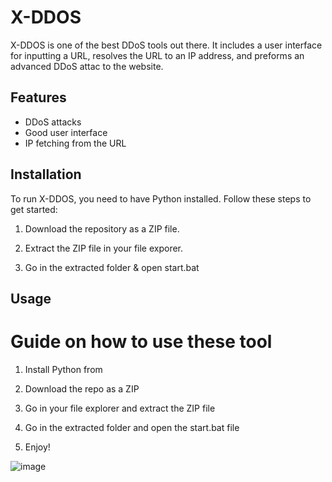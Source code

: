 # X-DDOS 
 
X-DDOS is one of the best DDoS tools out there. It includes a user interface for inputting a URL,  resolves the URL to an IP address, and preforms an advanced DDoS attac to the website.

## Features

- DDoS attacks
- Good user interface
- IP fetching from the URL

## Installation

To run X-DDOS, you need to have Python installed. Follow these steps to get started:

1. Download the repository as a ZIP file. 

2. Extract the ZIP file in your file exporer.

3. Go in the extracted folder & open start.bat
 
## Usage 

# Guide on how to use these tool

1. Install Python from

2. Download the repo as a ZIP 

3. Go in your file explorer and extract the ZIP file

4. Go in the extracted folder and open the start.bat file

5. Enjoy!


![image](https://github.com/user-attachments/assets/cb09b2d8-c4b5-41c0-804d-cd7d8b0c30df) 